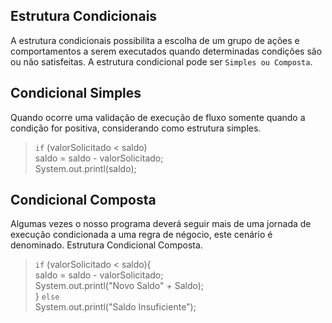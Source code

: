 ## Estrutura Condicionais

A estrutura condicionais possibilita a escolha de um grupo de ações e comportamentos a serem executados quando determinadas condições são ou não satisfeitas. A estrutura condicional pode ser `Simples ou Composta`.


## Condicional Simples

Quando ocorre uma validação de execução de fluxo somente quando a condição for positiva, considerando como estrutura simples.


> `if`  (valorSolicitado < saldo)      
> saldo = saldo - valorSolicitado;       
> System.out.printl(saldo);
 

## Condicional Composta

Algumas vezes o nosso programa deverá seguir mais de uma jornada de execução condicionada a uma regra de négocio, este cenário é denominado. Estrutura Condicional Composta.

>`if` (valorSolicitado < saldo){     
    saldo = saldo - valorSolicitado;    
    System.out.printl("Novo Saldo" + Saldo);   
}   `else`     
    System.out.printl("Saldo Insuficiente");
    

